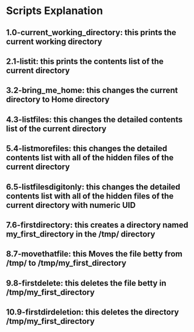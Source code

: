 # Scripts Explanation
## 1.0-current_working_directory: this prints the current working directory
## 2.1-listit: this prints the contents list of the current directory
## 3.2-bring_me_home: this changes the current directory to Home directory
## 4.3-listfiles: this changes the detailed contents list of the current directory
## 5.4-listmorefiles: this changes the detailed contents list with all of the hidden files of the current directory
## 6.5-listfilesdigitonly: this changes the detailed contents list with all of the hidden files of the current directory with numeric UID
## 7.6-firstdirectory: this creates a directory named my_first_directory in the /tmp/ directory
## 8.7-movethatfile: this Moves the file betty from /tmp/ to /tmp/my_first_directory
## 9.8-firstdelete: this deletes the file betty in /tmp/my_first_directory
## 10.9-firstdirdeletion: this deletes the directory /tmp/my_first_directory
